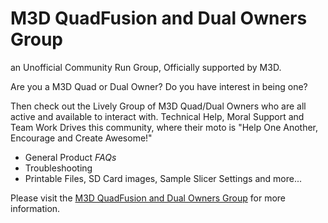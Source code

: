 # M3D QuadFusion and Dual Owners Group

an Unofficial Community Run Group, 
Officially supported by M3D.

Are you a M3D Quad or Dual Owner? 
Do you have interest in being one?

Then check out the Lively Group of M3D Quad/Dual Owners who are all active and available to interact with. 
Technical Help, Moral Support and Team Work Drives this community, 
where their moto is "Help One Another, Encourage and Create Awesome!"

* General Product _FAQs_ 
* Troubleshooting
* Printable Files, SD Card images, Sample Slicer Settings and more...


Please visit the [M3D QuadFusion and Dual Owners Group](https://www.facebook.com/groups/287867492126710) for more information.
